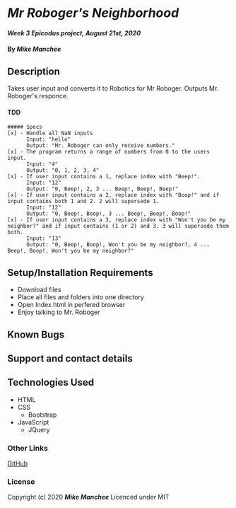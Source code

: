 # _Mr Roboger's Neighborhood_

#### _Week 3 Epicodus project, August 21st, 2020_

#### By _**Mike Manchee**_

## Description

Takes user input and converts it to Robotics for Mr Roboger. Outputs Mr. Roboger's responce.

  #### TDD
    ##### Specs 
    [x] - Handle all NaN inputs
          Input: "hello"
          Output: "Mr. Roboger can only receive numbers."
    [x] - The program returns a range of numbers from 0 to the users input.
          Input: "4"
          Output: "0, 1, 2, 3, 4"
    [x] - If user input contains a 1, replace index with "Beep!".
          Input: "12"
          Output: "0, Beep!, 2, 3 ... Beep!, Beep!, Beep!"
    [x] - If user input contains a 2, replace index with "Boop!" and if input contains both 1 and 2. 2 will supersede 1.
          Input: "12"
          Output: "0, Beep!, Boop!, 3 ... Beep!, Beep!, Boop!" 
    [x] - If user input contains a 3, replace index with "Won't you be my neighbor?" and if input contains (1 or 2) and 3. 3 will supersede them both.
          Input: "13"
          Output: "0, Beep!, Boop!, Won't you be my neighbor?, 4 ... Beep!, Boop!, Won't you be my neighbor?" 


## Setup/Installation Requirements

* Download files
* Place all files and folders into one directory
* Open Index.html in perfered browser
* Enjoy talking to Mr. Roboger

## Known Bugs


## Support and contact details

## Technologies Used
* HTML
* CSS
  * Bootstrap
* JavaScript
  * JQuery

### Other Links
[GitHub](https://github.com/mmanchee)

### License

Copyright (c) 2020 **_Mike Manchee_**
Licenced under MIT